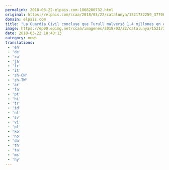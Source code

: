 ```yaml
---
permalink: 2018-03-22-elpais.com-1868280732.html
original: https://elpais.com/ccaa/2018/03/22/catalunya/1521732259_377063.html#?ref=rss&format=simple&link=link
domain: elpais.com
title: "La Guardia Civil concluye que Turull malversó 1,4 millones en el referéndum"
image: https://ep00.epimg.net/ccaa/imagenes/2018/03/22/catalunya/1521732259_377063_1521736962_rrss_normal.jpg
date: 2018-03-22 18:40:13
category: news
translations: 
 - 'en'
 - 'de'
 - 'ru'
 - 'ja'
 - 'fr'
 - 'it'
 - 'zh-CN'
 - 'zh-TW'
 - 'ar'
 - 'fa'
 - 'pt'
 - 'hi'
 - 'tr'
 - 'id'
 - 'nl'
 - 'sv'
 - 'vi'
 - 'pl'
 - 'ko'
 - 'no'
 - 'da'
 - 'th'
 - 'ta'
 - 'ms'
 - 'hy'
---
```


